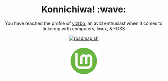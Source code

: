 <div align="center">
    <h1>Konnichiwa! :wave:</h1>
</div>
 
<div align="center">
    <p>You have reached the profile of <a href="https://gitlab.com/vizrbo">vizrbo</a>, an avid enthusiast when it comes to tinkering with computers, linux, & FOSS</p>
</div>

<div align="center">
    <p><a href="https://roadmap.sh"><img src="https://api.roadmap.sh/v1-badge/wide/64a4404aec22530247ecacad?variant=light" alt="roadmap.sh"></a></p>
</div>

<div align="center">
    <p><a href="https://linuxmint.com/faq.php" ><img height="100px" src="Mint.png" alt="Linux Mint Logo"></a></p>
</div>

